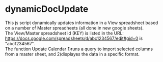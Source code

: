 # dynamicDocUpdate
This js script dynamically updates information in a View spreadsheet based on a number of Master spreadheets (all done in new google sheets).</br> 
The View/Master spreadsheet id (KEY) is listed in the URL:
</br> https://docs.google.com/spreadsheets/d/abc1234567/edit#gid=0 is "abc1234567".
</br>
<a href ="https://developers.google.com/apps-script/reference/spreadsheet/spreadsheet-app#openbyidid"> </a>
The function Update Calendar 1)runs a query to import selected columns from a master sheet, and 2)displayes the data in a specific format. 


